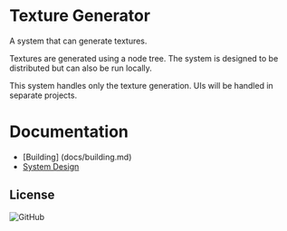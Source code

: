 # Texture Generator
A system that can generate textures.

Textures are generated using a node tree. The system is designed to be distributed but can also be run locally.

This system handles only the texture generation. UIs will be handled in separate projects.

# Documentation
 - [Building] (docs/building.md)
 - [System Design](docs/system_design.md)
 
 ## License

![GitHub](https://img.shields.io/github/license/snowmeltarcade/texturegenerator?style=plastic)
